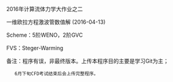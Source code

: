 2016年计算流体力学大作业之二

一维欧拉方程激波管数值解 (2016-04-13)

Scheme：5阶WENO，2阶GVC

FVS：Steger-Warming

备注：程序有误，非最终版本。上传本程序目的主要是学习Git为主；
      
       6月下旬CFD考试结束后会上传完整程序。



